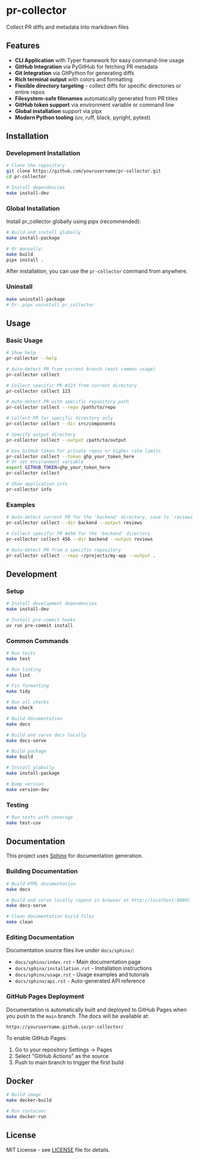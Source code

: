 # pr-collector

Collect PR diffs and metadata into markdown files

## Features

- **CLI Application** with Typer framework for easy command-line usage
- **GitHub Integration** via PyGitHub for fetching PR metadata
- **Git Integration** via GitPython for generating diffs
- **Rich terminal output** with colors and formatting
- **Flexible directory targeting** - collect diffs for specific directories or entire repos
- **Filesystem-safe filenames** automatically generated from PR titles
- **GitHub token support** via environment variable or command line
- **Global installation** support via pipx
- **Modern Python tooling** (uv, ruff, black, pyright, pytest)

## Installation

### Development Installation

```bash
# Clone the repository
git clone https://github.com/yourusername/pr-collector.git
cd pr-collector

# Install dependencies
make install-dev
```

### Global Installation
Install pr_collector globally using pipx (recommended):

```bash
# Build and install globally
make install-package

# Or manually:
make build
pipx install .
```

After installation, you can use the `pr-collector` command from anywhere.

### Uninstall

```bash
make uninstall-package
# Or: pipx uninstall pr_collector
```
## Usage

### Basic Usage

```bash
# Show help
pr-collector --help

# Auto-detect PR from current branch (most common usage)
pr-collector collect

# Collect specific PR #123 from current directory
pr-collector collect 123

# Auto-detect PR with specific repository path
pr-collector collect --repo /path/to/repo

# Collect PR for specific directory only
pr-collector collect --dir src/components

# Specify output directory
pr-collector collect --output /path/to/output

# Use GitHub token for private repos or higher rate limits
pr-collector collect --token ghp_your_token_here
# Or set environment variable
export GITHUB_TOKEN=ghp_your_token_here
pr-collector collect

# Show application info
pr-collector info
```

### Examples

```bash
# Auto-detect current PR for the 'backend' directory, save to 'reviews' folder
pr-collector collect --dir backend --output reviews

# Collect specific PR #456 for the 'backend' directory
pr-collector collect 456 --dir backend --output reviews

# Auto-detect PR from a specific repository
pr-collector collect --repo ~/projects/my-app --output .
```

## Development

### Setup

```bash
# Install development dependencies
make install-dev

# Install pre-commit hooks
uv run pre-commit install
```

### Common Commands

```bash
# Run tests
make test

# Run linting
make lint

# Fix formatting
make tidy

# Run all checks
make check

# Build documentation
make docs

# Build and serve docs locally
make docs-serve

# Build package
make build

# Install globally
make install-package

# Bump version
make version-dev
```

### Testing

```bash
# Run tests with coverage
make test-cov
```

## Documentation

This project uses [Sphinx](https://www.sphinx-doc.org/) for documentation generation.

### Building Documentation

```bash
# Build HTML documentation
make docs

# Build and serve locally (opens in browser at http://localhost:8080)
make docs-serve

# Clean documentation build files
make clean
```

### Editing Documentation

Documentation source files live under `docs/sphinx/`:

- `docs/sphinx/index.rst` - Main documentation page
- `docs/sphinx/installation.rst` - Installation instructions
- `docs/sphinx/usage.rst` - Usage examples and tutorials
- `docs/sphinx/api.rst` - Auto-generated API reference

### GitHub Pages Deployment

Documentation is automatically built and deployed to GitHub Pages when you push to the `main` branch. The docs will be available at:

`https://yourusername.github.io/pr-collector/`

To enable GitHub Pages:
1. Go to your repository Settings → Pages
2. Select "GitHub Actions" as the source
3. Push to main branch to trigger the first build

## Docker

```bash
# Build image
make docker-build

# Run container
make docker-run
```

## License

MIT License - see [LICENSE](LICENSE) file for details.
